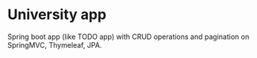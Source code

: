 # University app
Spring boot app (like TODO app) with CRUD operations and pagination on SpringMVC, Thymeleaf, JPA. 

